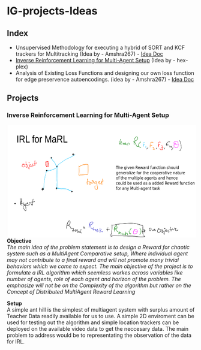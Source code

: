 # IG-projects-Ideas


## Index
 - Unsupervised Methodology for executing a hybrid of SORT and KCF trackers for Multitracking (Idea by - Amshra267) - [Idea Doc](https://docs.google.com/document/d/1lo_nFekcI8eoOh4UFRN_DAiQVP_RyOfbHmfWBB_2vRs/edit?usp=sharing)
 - [Inverse Reinforcement Learning for Multi-Agent Setup](#inverse-reinforcement-learning-for-multi-agent-setup) (Idea by - hex-plex)
 - Analysis of Existing Loss Functions and designing our own loss function for edge preservence autoencodings. (idea by - Amshra267) - [Idea Doc](https://docs.google.com/document/d/1SNUQHhvWbjKLHchQrdXDGrDYrnLbru1bt8OPpyKHBLE/edit?usp=sharing)

## Projects

### Inverse Reinforcement Learning for Multi-Agent Setup
<img src="media/irl_marl.png" align="right" height="300"/>

**Objective**<br/>
*The main idea of the problem statement is to design a Reward for chaotic system such as a MultiAgent Comparative setup, Where individual agent may not contribute to a final reward and will not promote many trivial behaviors which we come to expect. The main objective of the project is to formulate a IRL algorithm which seemless workes across variables like number of agents, role of each agent and horizon of the problem. The emphasize will not be on the Complexity of the algorithm but rather on the Concept of Distributed MultiAgent Reward Learning*

**Setup**<br/>
A simple ant hill is the simplest of multiagent system with surplus amount of Teacher Data readily available for us to use. A simple 2D enviroment can be used for testing out the algorithm and simple location trackers can be deployed on the available video data to get the neccesary data. The main problem to address would be to representating the observation of the data for IRL.
